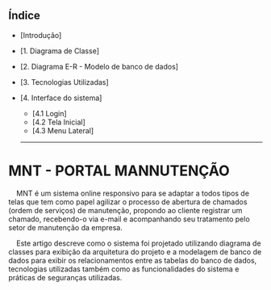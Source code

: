 ## Índice
* [Introdução]
* [1. Diagrama de Classe]
* [2. Diagrama E-R - Modelo de banco de dados]
* [3. Tecnologias Utilizadas]
* [4. Interface do sistema]
  * [4.1 Login]
  * [4.2 Tela Inicial]
  * [4.3 Menu Lateral]
  
  -------------------------------

# MNT - PORTAL MANNUTENÇÃO

&nbsp;&nbsp;&nbsp;&nbsp;MNT é um sistema online responsivo para se adaptar a todos tipos de telas que tem como papel agilizar o processo de abertura de chamados (ordem de serviços) de manutenção, propondo ao cliente registrar um chamado, recebendo-o via e-mail e acompanhando seu tratamento pelo setor de manutenção da empresa.


&nbsp;&nbsp;&nbsp;&nbsp;Este artigo descreve como o sistema foi projetado utilizando diagrama de classes para exibição da arquitetura do projeto e a modelagem de banco de dados para exibir os relacionamentos entre as tabelas do banco de dados, tecnologias utilizadas também como as funcionalidades do sistema e práticas de seguranças utilizadas.




